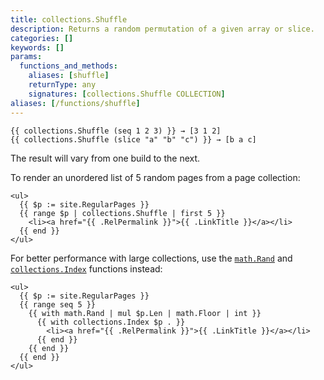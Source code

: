 ```yaml
---
title: collections.Shuffle
description: Returns a random permutation of a given array or slice.
categories: []
keywords: []
params:
  functions_and_methods:
    aliases: [shuffle]
    returnType: any
    signatures: [collections.Shuffle COLLECTION]
aliases: [/functions/shuffle]
---
```


```go-html-template
{{ collections.Shuffle (seq 1 2 3) }} → [3 1 2] 
{{ collections.Shuffle (slice "a" "b" "c") }} → [b a c] 
```

The result will vary from one build to the next.

To render an unordered list of 5 random pages from a page collection:

```go-html-template
<ul>
  {{ $p := site.RegularPages }}
  {{ range $p | collections.Shuffle | first 5 }}
    <li><a href="{{ .RelPermalink }}">{{ .LinkTitle }}</a></li>
  {{ end }}
</ul>
```

For better performance with large collections, use the [`math.Rand`] and [`collections.Index`] functions instead:

```go-html-template
<ul>
  {{ $p := site.RegularPages }}
  {{ range seq 5 }}
    {{ with math.Rand | mul $p.Len | math.Floor | int }}
      {{ with collections.Index $p . }}
        <li><a href="{{ .RelPermalink }}">{{ .LinkTitle }}</a></li>
      {{ end }}
    {{ end }}
  {{ end }}
</ul>
```

[`collections.Index`]:/functions/collections/indexfunction/
[`math.Rand`]: /functions/math/rand/
